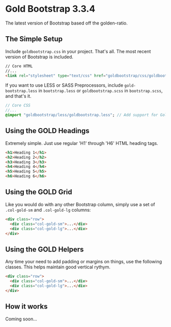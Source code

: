 # Gold Bootstrap 3.3.4
The latest version of Bootstrap based off the golden-ratio.

## The Simple Setup
Include `goldbootstrap.css` in your project. That's all. The most recent version of Bootstrap is included.

```html
// Core HTML
//...
<link rel="stylesheet" type="text/css" href="goldbootstrap/css/goldbootstrap.css"> // Add support for Gold Bootstrap
```

If you want to use LESS or SASS Preprocessors, include `gold-bootstrap.less` in `bootstrap.less` or `goldbootstrap.scss` in `bootstrap.scss`, and that's it.

```sass
// Core CSS
//...
@import "goldbootstrap/less/goldbootstrap.less"; // Add support for Gold Bootstrap
```

## Using the GOLD Headings
Extremely simple. Just use regular 'H1' through 'H6' HTML heading tags.

```html
<h1>Heading 1</h1>
<h2>Heading 2</h2>
<h3>Heading 3</h3>
<h4>Heading 4</h4>
<h5>Heading 5</h5>
<h6>Heading 6</h6>
```

## Using the GOLD Grid
Like you would do with any other Bootstrap column, simply use a set of `.col-gold-sm` and `.col-gold-lg` columns:

```html
<div class="row">
  <div class="col-gold-sm">...</div>
  <div class="col-gold-lg">...</div>
</div>
```

## Using the GOLD Helpers
Any time your need to add padding or margins on things, use the following classes. This helps maintain good vertical rythym.

```html
<div class="row">
  <div class="col-gold-sm">...</div>
  <div class="col-gold-lg">...</div>
</div>
```


## How it works
Coming soon...